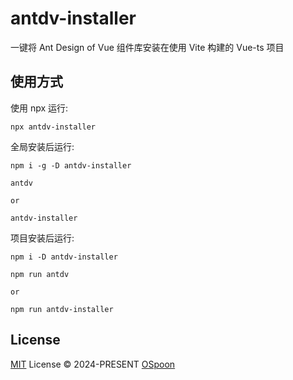 # antdv-installer

一键将 Ant Design of Vue 组件库安装在使用 Vite 构建的 Vue-ts 项目

## 使用方式

使用 npx 运行:

```shell
npx antdv-installer
```

全局安装后运行:

```shell
npm i -g -D antdv-installer

```

```shell
antdv

or

antdv-installer
```

项目安装后运行:

```shell
npm i -D antdv-installer

```

```shell
npm run antdv

or

npm run antdv-installer
```

## License

[MIT](./LICENSE) License © 2024-PRESENT [OSpoon](https://github.com/OSpoon)
